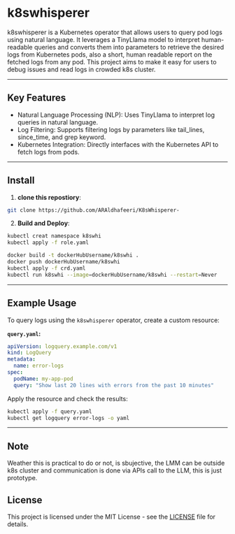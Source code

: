 # k8swhisperer

k8swhisperer is a Kubernetes operator that allows users to query pod logs using natural language. It leverages a TinyLlama model to interpret human-readable queries and converts them into parameters to retrieve the desired logs from Kubernetes pods, also a short, human readable report on the fetched logs from any pod. This project aims to make it easy for users to debug issues and read logs in crowded k8s cluster.

---

## Key Features

- Natural Language Processing (NLP): Uses TinyLlama to interpret log queries in natural language.
- Log Filtering: Supports filtering logs by parameters like tail_lines, since_time, and grep keyword.
- Kubernetes Integration: Directly interfaces with the Kubernetes API to fetch logs from pods.

---

## Install

1. **clone this repostiory**:

```bash
git clone https://github.com/ARAldhafeeri/K8sWhisperer-

```

2. **Build and Deploy**:

```bash
kubectl creat namespace k8swhi
kubectl apply -f role.yaml
```

```bash
docker build -t dockerHubUsername/k8swhi .
docker push dockerHubUsername/k8swhi
kubectl apply -f crd.yaml
kubectl run k8swhi --image=dockerHubUsername/k8swhi --restart=Never
```

---

## Example Usage

To query logs using the `k8swhisperer` operator, create a custom resource:

**`query.yaml`:**

```yaml
apiVersion: logquery.example.com/v1
kind: LogQuery
metadata:
  name: error-logs
spec:
  podName: my-app-pod
  query: "Show last 20 lines with errors from the past 10 minutes"
```

Apply the resource and check the results:

```bash
kubectl apply -f query.yaml
kubectl get logquery error-logs -o yaml
```

---

## Note

Weather this is practical to do or not, is sbujective, the LMM can be outside k8s cluster and communication is done via APIs call to the LLM, this is just prototype.

## License

This project is licensed under the MIT License - see the [LICENSE](LICENSE) file for details.
